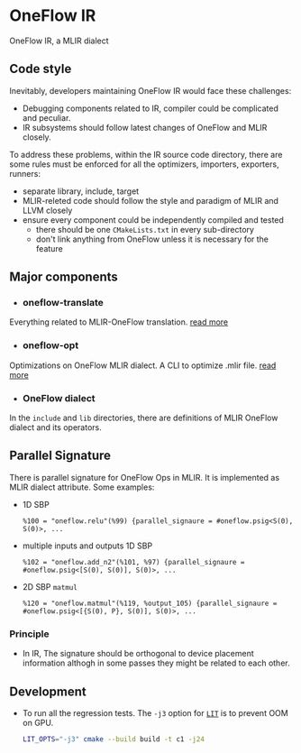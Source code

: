 # OneFlow IR

OneFlow IR, a MLIR dialect

## Code style

Inevitably, developers maintaining OneFlow IR would face these challenges:
- Debugging components related to IR, compiler could be complicated and peculiar.
- IR subsystems should follow latest changes of OneFlow and MLIR closely.

To address these problems,
within the IR source code directory,
there are some rules must be enforced for all the optimizers, importers, exporters, runners:
- separate library, include, target
- MLIR-releted code should follow the style and paradigm of MLIR and LLVM closely
- ensure every component could be independently compiled and tested
    - there should be one `CMakeLists.txt` in every sub-directory
    - don't link anything from OneFlow unless it is necessary for the feature

## Major components
- ### oneflow-translate
Everything related to MLIR-OneFlow translation. [read more](oneflow-translate/README.md)

- ### oneflow-opt
Optimizations on OneFlow MLIR dialect. A CLI to optimize .mlir file. [read more](oneflow-opt/README.md)

- ### OneFlow dialect
In the `include` and `lib` directories, there are definitions of MLIR OneFlow dialect and its operators.

## Parallel Signature
There is parallel signature for OneFlow Ops in MLIR. It is implemented as MLIR dialect attribute. Some examples:
- 1D SBP
    ```mlir
    %100 = "oneflow.relu"(%99) {parallel_signaure = #oneflow.psig<S(0), S(0)>, ...
    ```
- multiple inputs and outputs 1D SBP
    ```mlir
    %102 = "oneflow.add_n2"(%101, %97) {parallel_signaure = #oneflow.psig<[S(0), S(0)], S(0)>, ...
    ```
- 2D SBP `matmul`
    ```
    %120 = "oneflow.matmul"(%119, %output_105) {parallel_signaure = #oneflow.psig<[{S(0), P}, S(0)], S(0)>, ...
    ```

### Principle
- In IR, The signature should be orthogonal to device placement information althogh in some passes they might be related to each other.

## Development

- To run all the regression tests. The `-j3` option for [`LIT`](https://llvm.org/docs/CommandGuide/lit.html) is to prevent OOM on GPU.
    ```bash
    LIT_OPTS="-j3" cmake --build build -t c1 -j24
    ```
